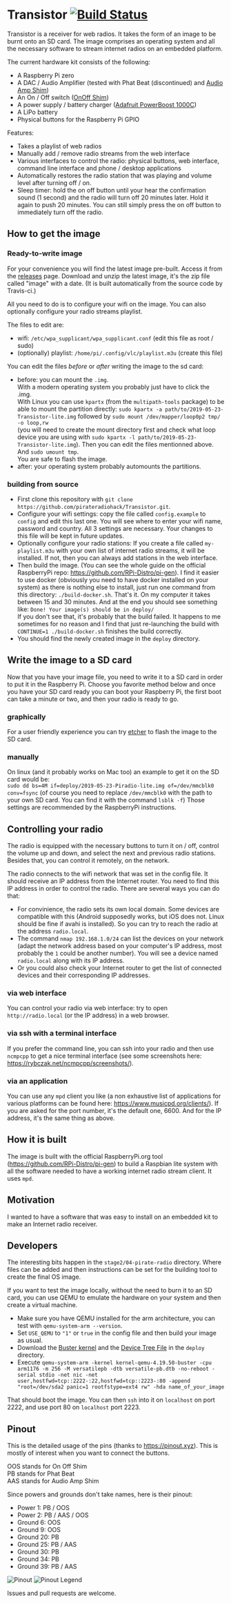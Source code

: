 # Transistor [![Build Status](https://travis-ci.org/pirateradiohack/PiRadio.svg?branch=master)](https://travis-ci.org/pirateradiohack/PiRadio)

Transistor is a receiver for web radios. It takes the form of an image to be burnt onto an SD card. The image comprises an operating system and all the necessary software to stream internet radios on an embedded platform.  

The current hardware kit consists of the following:
- A Raspberry Pi zero
- A DAC / Audio Amplifier (tested with Phat Beat (discontinued) and [Audio Amp Shim](https://shop.pimoroni.com/products/audio-amp-shim-3w-mono-amp))
- An On / Off switch ([OnOff Shim](https://shop.pimoroni.com/products/onoff-shim))
- A power supply / battery charger ([Adafruit PowerBoost 1000C](https://shop.pimoroni.com/products/onoff-shim))
- A LiPo battery
- Physical buttons for the Raspberry Pi GPIO

Features:
- Takes a playlist of web radios
- Manually add / remove radio streams from the web interface
- Various interfaces to control the radio: physical buttons, web interface, command line interface and phone / desktop applications
- Automatically restores the radio station that was playing and volume level after turning off / on.
- Sleep timer: hold the on off button until your hear the confirmation sound (1 second) and the radio will turn off 20 minutes later. Hold it again to push 20 minutes. You can still simply press the on off button to immediately turn off the radio.

## How to get the image

### Ready-to-write image
For your convenience you will find the latest image pre-built. Access it from the [releases](https://github.com/pirateradiohack/Transistor/releases) page. Download and unzip the latest image, it's the zip file called "image" with a date. (It is built automatically from the source code by Travis-ci.)

All you need to do is to configure your wifi on the image. You can also optionally configure your radio streams playlist.

The files to edit are:
- wifi: `/etc/wpa_supplicant/wpa_supplicant.conf` (edit this file as root / sudo)
- (optionally) playlist: `/home/pi/.config/vlc/playlist.m3u` (create this file)

You can edit the files *before* or *after* writing the image to the sd card:
- before: you can mount the `.img`.  
With a modern operating system you probably just have to click the .img.  
With Linux you can use `kpartx` (from the `multipath-tools` package) to be able to mount the partition directly: `sudo kpartx -a path/to/2019-05-23-Transistor-lite.img` followed by `sudo mount /dev/mapper/loop0p2 tmp/ -o loop,rw`  
(you will need to create the mount directory first and check what loop device you are using with `sudo kpartx -l path/to/2019-05-23-Transistor-lite.img`). Then you can edit the files mentionned above. And `sudo umount tmp`.  
You are safe to flash the image.
- after: your operating system probably automounts the partitions.

### building from source
- First clone this repository with `git clone https://github.com/pirateradiohack/Transistor.git`.  
- Configure your wifi settings: copy the file called `config.example` to `config` and edit this last one. You will see where to enter your wifi name, password and country. All 3 settings are necessary. Your changes to this file will be kept in future updates.
- Optionally configure your radio stations: If you create a file called `my-playlist.m3u` with your own list of internet radio streams, it will be installed.
If not, then you can always add stations in the web interface.
- Then build the image. (You can see the whole guide on the official RaspberryPi repo: https://github.com/RPi-Distro/pi-gen). I find it easier to use docker (obviously you need to have docker installed on your system) as there is nothing else to install, just run one command from this directory: `./build-docker.sh`. That's it. On my computer it takes between 15 and 30 minutes. And at the end you should see something like: `Done! Your image(s) should be in deploy/`  
If you don't see that, it's probably that the build failed. It happens to me sometimes for no reason and I find that just re-launching the build with `CONTINUE=1 ./build-docker.sh` finishes the build correctly.  
- You should find the newly created image in the `deploy` directory.

## Write the image to a SD card
Now that you have your image file, you need to write it to a SD card in order to put it in the Raspberry Pi. Choose you favorite method below and once you have your SD card ready you can boot your Raspberry Pi, the first boot can take a minute or two, and then your radio is ready to go.

### graphically
For a user friendly experience you can try [etcher](https://www.balena.io/etcher/) to flash the image to the SD card.

### manually
On linux (and it probably works on Mac too) an example to get it on the SD card would be:  
`sudo dd bs=4M if=deploy/2019-05-23-Piradio-lite.img of=/dev/mmcblk0 conv=fsync`
(of course you need to replace `/dev/mmcblk0` with the path to your own SD card. You can find it with the command `lsblk -f`)
Those settings are recommended by the RaspberryPi instructions.

## Controlling your radio

The radio is equipped with the necessary buttons to turn it on / off, control the volume up and down, and select the next and previous radio stations. Besides that, you can control it remotely, on the network.

The radio connects to the wifi network that was set in the config file. It should receive an IP address from the Internet router. You need to find this IP address in order to control the radio. There are several ways you can do that:

- For convinience, the radio sets its own local domain. Some devices are compatible with this (Android supposedly works, but iOS does not. Linux should be fine if avahi is installed). So you can try to reach the radio at the address `radio.local`.
- The command `nmap 192.168.1.0/24` can list the devices on your network (adapt the network address based on your computer's IP address, most probably the `1` could be another number). You will see a device named `radio.local` along with its IP address.
- Or you could also check your Internet router to get the list of connected devices and their corresponding IP addresses.

### via web interface
You can control your radio via web interface: try to open `http://radio.local` (or the IP address) in a web browser.

### via ssh with a terminal interface
If you prefer the command line, you can ssh into your radio and then use `ncmpcpp` to get a nice terminal interface (see some screenshots here: https://rybczak.net/ncmpcpp/screenshots/).

### via an application
You can use any `mpd` client you like (a non exhaustive list of applications for various platforms can be found here: https://www.musicpd.org/clients/). If you are asked for the port number, it's the default one, 6600. And for the IP address, it's the same thing as above.

## How it is built
The image is built with the official RaspberryPi.org tool (https://github.com/RPi-Distro/pi-gen) to build a Raspbian lite system with all the software needed
to have a working internet radio stream client. It uses `mpd`.

## Motivation
I wanted to have a software that was easy to install on an embedded kit to make an Internet radio receiver.

## Developers
The interesting bits happen in the `stage2/04-pirate-radio` directory. Where files can be added and then instructions can be set for the building tool to create the final OS image.

If you want to test the image locally, without the need to burn it to an SD card, you can use QEMU to emulate the hardware on your system and then create a virtual machine.
- Make sure you have QEMU installed for the arm architecture, you can test with `qemu-system-arm --version`.
- Set `USE_QEMU` to `"1"` or `true` in the config file and then build your image as usual.
- Download the [Buster kernel](https://github.com/dhruvvyas90/qemu-rpi-kernel/raw/master/kernel-qemu-4.19.50-buster) and the [Device Tree File](https://github.com/dhruvvyas90/qemu-rpi-kernel/raw/master/versatile-pb.dtb) in the `deploy` directory.
- Execute `qemu-system-arm -kernel kernel-qemu-4.19.50-buster -cpu arm1176 -m 256 -M versatilepb -dtb versatile-pb.dtb -no-reboot -serial stdio -net nic -net user,hostfwd=tcp::2222-:22,hostfwd=tcp::2223-:80 -append "root=/dev/sda2 panic=1 rootfstype=ext4 rw" -hda name_of_your_image`

That should boot the image. You can then `ssh` into it on `localhost` on port 2222, and use port 80 on `localhost` port 2223.

## Pinout
This is the detailed usage of the pins (thanks to https://pinout.xyz). This is mostly of interest when you want to connect the buttons.

OOS stands for On Off Shim  
PB stands for Phat Beat  
AAS stands for Audio Amp Shim

Since powers and grounds don't take names, here is their pinout:  
- Power 1: PB / OOS
- Power 2: PB / AAS / OOS
- Ground 6: OOS
- Ground 9: OOS
- Ground 20: PB
- Ground 25: PB / AAS
- Ground 30: PB
- Ground 34: PB
- Ground 39: PB / AAS

![Pinout](https://github.com/pirateradiohack/PiRadio/blob/master/Pinout.png)
![Pinout Legend](https://github.com/pirateradiohack/PiRadio/blob/master/Legend-Pinout.png)


Issues and pull requests are welcome.

